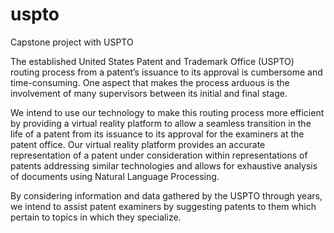 # uspto
Capstone project with USPTO 

The established United States Patent and Trademark Office (USPTO) routing process from a patent’s issuance to its approval is cumbersome and time-consuming. One aspect that makes the process arduous is the involvement of many supervisors between its initial and final stage. 

We intend to use our technology to make this routing process more efficient by providing a virtual reality platform to allow a seamless transition in the life of a patent from its issuance to its approval for the examiners at the patent office. Our virtual reality platform provides an accurate representation of a patent under consideration within representations of patents addressing similar technologies and allows for exhaustive analysis of documents using Natural Language Processing. 

By considering information and data gathered by the USPTO through years, we intend to assist patent examiners by suggesting patents to them which pertain to topics in which they specialize.
